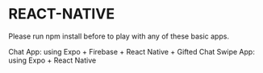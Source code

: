# REACT-NATIVE

Please run npm install before to play with any of these basic apps.

Chat App: using Expo + Firebase + React Native + Gifted Chat
Swipe App: using Expo + React Native
